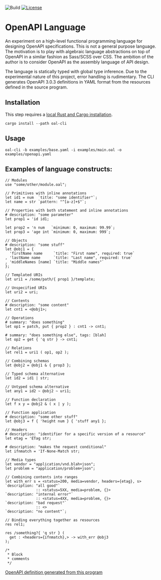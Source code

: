 ![Build](https://img.shields.io/github/workflow/status/ebastien/openapi-lang/ci)
[![License](https://img.shields.io/badge/license-Apache_2.0-blue.svg)](https://opensource.org/licenses/Apache-2.0)

# OpenAPI Language

An experiment on a high-level functional programming language for designing
OpenAPI specifications.
This is not a general purpose language.
The motivation is to play with algebraic language abstractions on top of OpenAPI
in a similar fashion as Sass/SCSS over CSS.
The ambition of the author is to consider OpenAPI as the assembly language of API design. 

The language is statically typed with global type inference.
Due to the experimental nature of this project, error handling is rudimentary.
The CLI generates OpenAPI 3.0.3 definitions in YAML format from the resources defined
in the source program.

## Installation

This step requires a [local Rust and Cargo installation](https://doc.rust-lang.org/cargo/getting-started/installation.html).

```
cargo install --path oal-cli
```

## Usage

```
oal-cli -b examples/base.yaml -i examples/main.oal -o examples/openapi.yaml
```

## Examples of language constructs:
```
// Modules
use "some/other/module.oal";
```
```
// Primitives with inline annotations
let id1 = num  `title: "some identifier"`;
let name = str `pattern: "^[a-z]+$"`;
```
```
// Properties with both statement and inline annotations
# description: "some parameter"
let prop1 = 'id id1;

let prop2 = 'n num   `minimum: 0, maximum: 99.99`;
let prop3 = 'age int `minimum: 0, maximum: 999`;
```
```
// Objects
# description: "some stuff"
let @obj1 = {
  'firstName name     `title: "First name", required: true`
, 'lastName name      `title: "Last name", required: true`
, 'middleNames [name] `title: "Middle names"`
};
```
```
// Templated URIs
let uri1 = /some/path/{ prop1 }/template;
```
```
// Unspecified URIs
let uri2 = uri;
```
```
// Contents
# description: "some content"
let cnt1 = <@obj1>;
```
```
// Operations
# summary: "does something"
let op1 = patch, put { prop2 } : cnt1 -> cnt1;

# summary: "does something else", tags: [blah]
let op2 = get { 'q str } -> cnt1;
```
```
// Relations
let rel1 = uri1 ( op1, op2 );
```
```
// Combining schemas
let @obj2 = @obj1 & { prop3 };
```
```
// Typed schema alternative
let id2 = id1 | str;
```
```
// Untyped schema alternative
let any1 = id2 ~ @obj2 ~ uri1;
```
```
// Function declaration
let f x y = @obj2 & ( x | y );
```
```
// Function application
# description: "some other stuff"
let @obj3 = f { 'height num } { 'stuff any1 };
```
```
// Headers
# description: "identifier for a specific version of a resource"
let etag = 'ETag str;

# description: "makes the request conditional"
let ifnmatch = 'If-None-Match str;
```
```
// Media types
let vendor = "application/vnd.blah+json";
let problem = "application/problem+json";
```
```
// Combining contents into ranges
let with_err s = <status=200, media=vendor, headers={etag}, s>  `description: "all good"`
              :: <status=5XX, media=problem, {}>                `description: "internal error"`
              :: <status=4XX, media=problem, {}>                `description: "bad request"`
              :: <>                                             `description: "no content"`;
```
```
// Binding everything together as resources
res rel1;

res /something?{ 'q str } (
  get : <headers={ifnmatch},> -> with_err @obj3
);
```
```
/*
 * Block
 * comments
 */
```

[OpenAPI definition generated from this program](examples/openapi.yaml)

